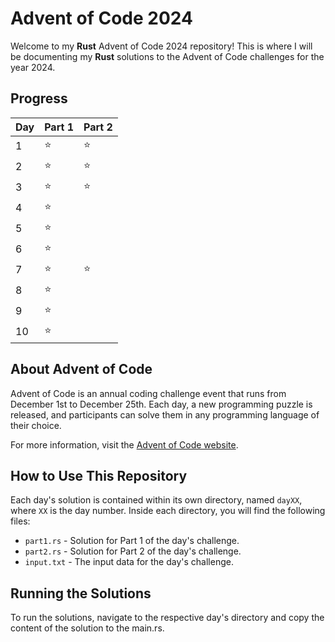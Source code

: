 # Advent of Code 2024

Welcome to my **Rust** Advent of Code 2024 repository! This is where I will be documenting my **Rust** solutions to the Advent of Code challenges for the year 2024.

## Progress

| Day | Part 1 | Part 2 |
| --- | ------ | ------ |
| 1   | ⭐️    | ⭐️    |
| 2   | ⭐️    | ⭐️    |
| 3   | ⭐️    | ⭐️    |
| 4   | ⭐️    |        |
| 5   | ⭐️    |        |
| 6   | ⭐️    |        |
| 7   | ⭐️    | ⭐️    |
| 8   | ⭐️    |        |
| 9   | ⭐️    |        |
| 10  | ⭐️    |        |

## About Advent of Code

Advent of Code is an annual coding challenge event that runs from December 1st to December 25th. Each day, a new programming puzzle is released, and participants can solve them in any programming language of their choice.

For more information, visit the [Advent of Code website](https://adventofcode.com/).

## How to Use This Repository

Each day's solution is contained within its own directory, named `dayXX`, where `XX` is the day number. Inside each directory, you will find the following files:

- `part1.rs` - Solution for Part 1 of the day's challenge.
- `part2.rs` - Solution for Part 2 of the day's challenge.
- `input.txt` - The input data for the day's challenge.

## Running the Solutions

To run the solutions, navigate to the respective day's directory and copy the content of the solution to the main.rs.
